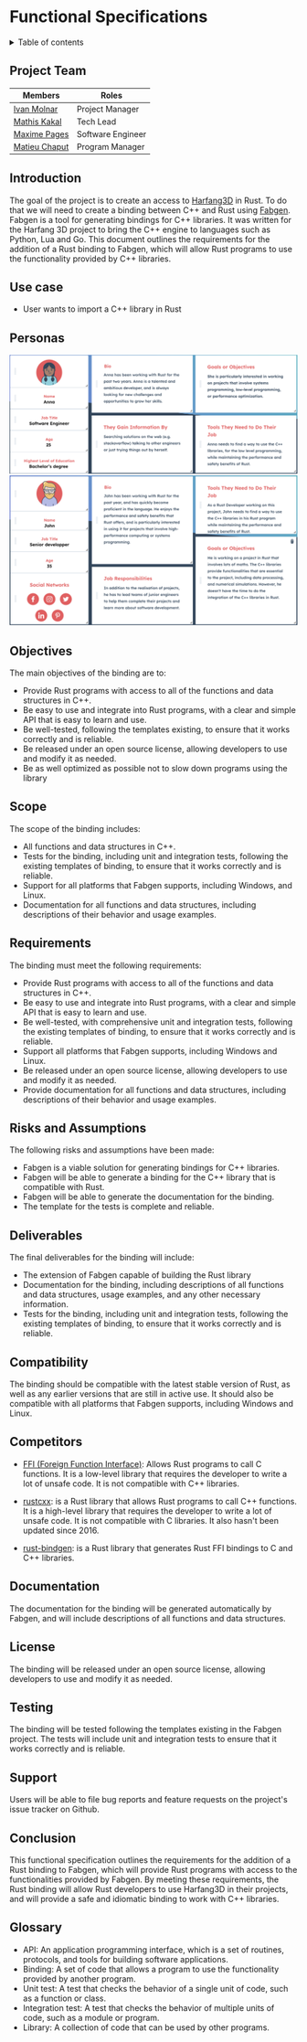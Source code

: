 # **Functional Specifications**

<details>
<summary>
Table of contents
</summary>

* [Introduction](#Introduction)
* [Use case](#Use-case)
* [Personas](#Personas)
    * [Anna](Anna)
    * [John](John)
* [Objectives](#Objectives)
* [Scope](#Scope)
* [Requirements](#Requirements)
* [Deliverables](#Deliverables)
* [License](#License)
* [Compatibility](#Compatibility)
* [Competitors](#Competitors)
* [Documentation](#Documentation)
* [Testing](#Testing)
* [Support](#Support)
* [Conclusion](#Conclusion)
* [Glossary](#Glossary)
</details>

## Project Team

| Members         | Roles             |
| --------------- | ----------------- |
| [Ivan Molnar](https://github.com/ivan-molnar)        | Project Manager   |
| [Mathis Kakal](https://github.com/mathiskakal)       | Tech Lead         |
| [Maxime Pages](https://github.com/MaximePagesAlgoSup)| Software Engineer |
| [Matieu Chaput](https://github.com/Chaput-Mathieu)   | Program Manager   |



## Introduction
The goal of the project is to create an access to [Harfang3D](https://github.com/harfang3d/harfang3d) in Rust. To do that we will need to create a binding between C++ and Rust using [Fabgen](https://github.com/ejulien/FABGen). Fabgen is a tool for generating bindings for C++ libraries. It was written for the Harfang 3D project to bring the C++ engine to languages such as Python, Lua and Go. This document outlines the requirements for the addition of a Rust binding to Fabgen, which will allow Rust programs to use the functionality provided by C++ libraries.

## Use case
* User wants to import a C++ library in Rust

## Personas
![Anna](./images/Persona_Anna.png)
![John](./images/Persona_John.png)


## Objectives
The main objectives of the binding are to:
* Provide Rust programs with access to all of the functions and data structures in C++.
* Be easy to use and integrate into Rust programs, with a clear and simple API that is easy to learn and use.
* Be well-tested, following the templates existing, to ensure that it works correctly and is reliable.
* Be released under an open source license, allowing developers to use and modify it as needed.
* Be as well optimized as possible not to slow down programs using the library

## Scope
The scope of the binding includes:
* All <!-- Fabgen?--> functions and data structures in C++.
* Tests for the binding, including unit and integration tests, following the existing templates of binding, to ensure that it works correctly and is reliable.
* Support for all platforms that Fabgen supports, including Windows, and Linux.
* Documentation for all functions and data structures, including descriptions of their behavior and usage examples.

<!-- ## Out of scope -->

## Requirements
The binding must meet the following requirements:
<!-- * Be implemented as a Rust crate -->
* Provide Rust programs with access to all of the functions and data structures in C++.
* Be easy to use and integrate into Rust programs, with a clear and simple API that is easy to learn and use.
* Be well-tested, with comprehensive unit and integration tests, following the existing templates of binding, to ensure that it works correctly and is reliable.
* Support all platforms that Fabgen supports, including Windows and Linux.
* Be released under an open source license, allowing developers to use and modify it as needed.
* Provide documentation for all functions and data structures, including descriptions of their behavior and usage examples.
<!-- * Be as well optimized as possible not to slow down programs using the library -->

## Risks and Assumptions
The following risks and assumptions have been made:
* Fabgen is a viable solution for generating bindings for C++ libraries.
* Fabgen will be able to generate a binding for the C++ library that is compatible with Rust.
* Fabgen will be able to generate the documentation for the binding.
* The template for the tests is complete and reliable.

## Deliverables
The final deliverables for the binding will include:
<!-- * The Rust crate, including all necessary Rust code and configuration files. -->
* The extension of Fabgen capable of building the Rust library 
* Documentation for the binding, including descriptions of all functions and data structures, usage examples, and any other necessary information.
* Tests for the binding, including unit and integration tests, following the existing templates of binding, to ensure that it works correctly and is reliable.

## Compatibility
The binding should be compatible with the latest stable version of Rust, as well as any earlier versions that are still in active use. It should also be compatible with all platforms that Fabgen supports, including Windows and Linux.

## Competitors
* [FFI (Foreign Function Interface)](https://doc.rust-lang.org/nomicon/ffi.html): Allows Rust programs to call C functions. It is a low-level library that requires the developer to write a lot of unsafe code. It is not compatible with C++ libraries.

* [rustcxx](https://github.com/google/rustcxx): is a Rust library that allows Rust programs to call C++ functions. It is a high-level library that requires the developer to write a lot of unsafe code. It is not compatible with C libraries. It also hasn't been updated since 2016.

* [rust-bindgen](https://rust-lang.github.io/rust-bindgen/): is a Rust library that generates Rust FFI bindings to C and C++ libraries.

## Documentation
The documentation for the binding will be generated automatically by Fabgen, and will include descriptions of all functions and data structures. 

## License
The binding will be released under an open source license, allowing developers to use and modify it as needed.

## Testing
The binding will be tested following the templates existing in the Fabgen project. The tests will include unit and integration tests to ensure that it works correctly and is reliable.
<!-- 
## Deployment
The binding should be distributed as a fork of the existing repository of the Harfang3D C++ API. The fork should include all necessary Rust code and configuration files, and should be kept up to date with the latest version of the C++ API. -->

## Support
Users will be able to file bug reports and feature requests on the project's issue tracker on Github. 

## Conclusion
This functional specification outlines the requirements for the addition of a Rust binding to Fabgen, which will provide Rust programs with access to the functionalities provided by Fabgen. By meeting these requirements, the Rust binding will allow Rust developers to use Harfang3D in their projects, and will provide a safe and idiomatic binding to work with C++ libraries.

## Glossary
* API: An application programming interface, which is a set of routines, protocols, and tools for building software applications.
* Binding: A set of code that allows a program to use the functionality provided by another program.
* Unit test: A test that checks the behavior of a single unit of code, such as a function or class.
* Integration test: A test that checks the behavior of multiple units of code, such as a module or program.
* Library: A collection of code that can be used by other programs.